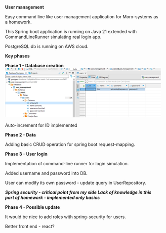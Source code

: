 **User management**

Easy command line like user management application for Moro-systems as a homework.

This Spring boot application is running on Java 21 extended with CommandLineRunner
simulating real login app.

PostgreSQL db is running on AWS cloud.

**Key phases**

**Phase 1 - Database creation**
![img.png](img.png)

Auto-increment for ID implemented

**Phase 2 - Data**

Adding basic CRUD operation for spring boot request-mapping.

**Phase 3 - User login**

Implementation of command-line runner for login simulation.

Added username and password into DB.

User can modify its own password - update query in UserRepository.

***Spring security - critical point from my side
Lack of knowledge in this part of  homework - implemented only basics***

**Phase 4 - Possible update**

It would be nice to add roles with spring-security for users.

Better front end - react?

